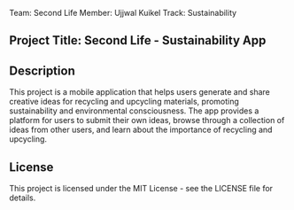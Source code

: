 Team: Second Life
Member: Ujjwal Kuikel
Track: Sustainability

## Project Title: Second Life - Sustainability App
## Description
This project is a mobile application that helps users generate and share creative ideas for recycling and upcycling materials, promoting sustainability and environmental consciousness. The app provides a platform for users to submit their own ideas, browse through a collection of ideas from other users, and learn about the importance of recycling and upcycling.

## License

This project is licensed under the MIT License - see the LICENSE file for details. 
